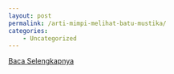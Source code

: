 ```yaml
---
layout: post
permalink: /arti-mimpi-melihat-batu-mustika/
categories:
    - Uncategorized
---
```


[Baca Selengkapnya](/02)